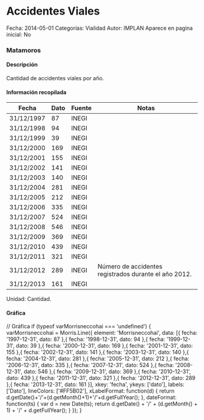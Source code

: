 Accidentes Viales
=====

Fecha: 2014-05-01
Categorías: Vialidad
Autor: IMPLAN
Aparece en pagina inicial: No

### Matamoros

#### Descripción

Cantidad de accidentes viales por año.

<!-- break -->

#### Información recopilada

<table class="table table-hover table-bordered matriz">
  <thead>
    <tr><th>Fecha</th><th>Dato</th><th>Fuente</th><th>Notas</th></tr>
  </thead>
  <tbody>
    <tr><td class="centrado">31/12/1997</td><td class="derecha">87</td><td>INEGI</td><td></td></tr>
    <tr><td class="centrado">31/12/1998</td><td class="derecha">94</td><td>INEGI</td><td></td></tr>
    <tr><td class="centrado">31/12/1999</td><td class="derecha">39</td><td>INEGI</td><td></td></tr>
    <tr><td class="centrado">31/12/2000</td><td class="derecha">169</td><td>INEGI</td><td></td></tr>
    <tr><td class="centrado">31/12/2001</td><td class="derecha">155</td><td>INEGI</td><td></td></tr>
    <tr><td class="centrado">31/12/2002</td><td class="derecha">141</td><td>INEGI</td><td></td></tr>
    <tr><td class="centrado">31/12/2003</td><td class="derecha">140</td><td>INEGI</td><td></td></tr>
    <tr><td class="centrado">31/12/2004</td><td class="derecha">281</td><td>INEGI</td><td></td></tr>
    <tr><td class="centrado">31/12/2005</td><td class="derecha">212</td><td>INEGI</td><td></td></tr>
    <tr><td class="centrado">31/12/2006</td><td class="derecha">335</td><td>INEGI</td><td></td></tr>
    <tr><td class="centrado">31/12/2007</td><td class="derecha">524</td><td>INEGI</td><td></td></tr>
    <tr><td class="centrado">31/12/2008</td><td class="derecha">546</td><td>INEGI</td><td></td></tr>
    <tr><td class="centrado">31/12/2009</td><td class="derecha">369</td><td>INEGI</td><td></td></tr>
    <tr><td class="centrado">31/12/2010</td><td class="derecha">439</td><td>INEGI</td><td></td></tr>
    <tr><td class="centrado">31/12/2011</td><td class="derecha">321</td><td>INEGI</td><td></td></tr>
    <tr><td class="centrado">31/12/2012</td><td class="derecha">289</td><td>INEGI</td><td>Número de accidentes registrados durante el año 2012.</td></tr>
    <tr><td class="centrado">31/12/2013</td><td class="derecha">161</td><td>INEGI</td><td></td></tr>
  </tbody>
</table>

Unidad: Cantidad.

#### Gráfica

<div id="Morrisneccohai" class="grafica"></div>
  // Gráfica
  if (typeof varMorrisneccohai === 'undefined') {
    varMorrisneccohai = Morris.Line({
      element: 'Morrisneccohai',
      data: [{ fecha: '1997-12-31', dato: 87 },{ fecha: '1998-12-31', dato: 94 },{ fecha: '1999-12-31', dato: 39 },{ fecha: '2000-12-31', dato: 169 },{ fecha: '2001-12-31', dato: 155 },{ fecha: '2002-12-31', dato: 141 },{ fecha: '2003-12-31', dato: 140 },{ fecha: '2004-12-31', dato: 281 },{ fecha: '2005-12-31', dato: 212 },{ fecha: '2006-12-31', dato: 335 },{ fecha: '2007-12-31', dato: 524 },{ fecha: '2008-12-31', dato: 546 },{ fecha: '2009-12-31', dato: 369 },{ fecha: '2010-12-31', dato: 439 },{ fecha: '2011-12-31', dato: 321 },{ fecha: '2012-12-31', dato: 289 },{ fecha: '2013-12-31', dato: 161 }],
      xkey: 'fecha',
      ykeys: ['dato'],
      labels: ['Dato'],
      lineColors: ['#FF5B02'],
      xLabelFormat: function(d) { return d.getDate()+'/'+(d.getMonth()+1)+'/'+d.getFullYear(); },
      dateFormat: function(ts) { var d = new Date(ts); return d.getDate() + '/' + (d.getMonth() + 1) + '/' + d.getFullYear(); }
    });
  }

